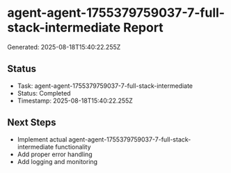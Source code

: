 # agent-agent-1755379759037-7-full-stack-intermediate Report

Generated: 2025-08-18T15:40:22.255Z

## Status
- Task: agent-agent-1755379759037-7-full-stack-intermediate
- Status: Completed
- Timestamp: 2025-08-18T15:40:22.255Z

## Next Steps
- Implement actual agent-agent-1755379759037-7-full-stack-intermediate functionality
- Add proper error handling
- Add logging and monitoring
